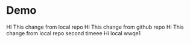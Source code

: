 # Demo
HI This change from local repo
Hi This change from github repo
Hi This change from local repo second timeee 
Hi local wwqe1
